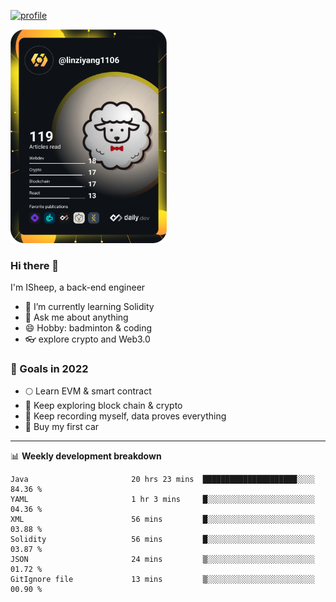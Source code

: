[![profile](http://img.codelin.xyz/hello-im-isheep.svg)](https://www.calligrapher.ai/)

<a href="https://app.daily.dev/linziyang1106"><img src="/devcard.png" width="250" alt="ISheep's Dev Card"/></a>

### Hi there 🐏

I'm ISheep, a back-end engineer

- 🔭 I’m currently learning Solidity
- 💬 Ask me about anything
- 😄 Hobby: badminton & coding
- 👓 explore crypto and Web3.0

### 🚀 Goals in 2022
+ 🌕 Learn EVM & smart contract
+ 🤔 Keep exploring block chain & crypto
+ 🐏 Keep recording myself, data proves everything
+ 🚗 Buy my first car

-------

📊 **Weekly development breakdown**
<!--START_SECTION:waka-->

```text
Java                       20 hrs 23 mins  █████████████████████░░░░   84.36 %
YAML                       1 hr 3 mins     █░░░░░░░░░░░░░░░░░░░░░░░░   04.36 %
XML                        56 mins         █░░░░░░░░░░░░░░░░░░░░░░░░   03.88 %
Solidity                   56 mins         █░░░░░░░░░░░░░░░░░░░░░░░░   03.87 %
JSON                       24 mins         ▒░░░░░░░░░░░░░░░░░░░░░░░░   01.72 %
GitIgnore file             13 mins         ▒░░░░░░░░░░░░░░░░░░░░░░░░   00.90 %
```

<!--END_SECTION:waka-->
